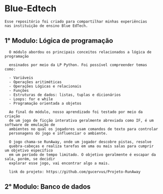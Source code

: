 # Blue-Edtech
    Esse repositório foi criado para compartilhar minhas experiências 
    nas instituição de ensino Blue EdTech.
  
  ## 1° Modulo: Lógica de programação
  
      O módulo abordou os principais conceitos relacionados a lógica de programação
      
      ensinados por meio da LP Python. Foi possível compreender temas como:
      
      - Variáveis
      - Operações aritiméticas
      - Operações Lógicas e relacionais
      - Funções
      - Estruturas de dados: listas, tuplas e dicionários
      - Loops: for e while
      - Programação orientada a objetos
      
      Ao final do módulo, nosso aprendizado foi testado por meio da criação
      de um jogo de ficção interativa geralmente abreviada como IF, é um software de emulação de
      ambientes no qual os jogadores usam comandos de texto para controlar
      personagens do jogo e influenciar o ambiente.
      
      O jogo chama-se RunAway, onde um jogador descobre pistas, resolve
      quebra-cabeças e realiza tarefas em uma ou mais salas para cumprir um objetivo específico
      em um período de tempo limitado. O objetivo geralmente é escapar da sala, porém, se decidir
      explorar esse jogo, vai encontrar algo a mais.
      
      link do projeto: https://github.com/gucervus/Projeto-RunAway

  ## 2° Modulo: Banco de dados